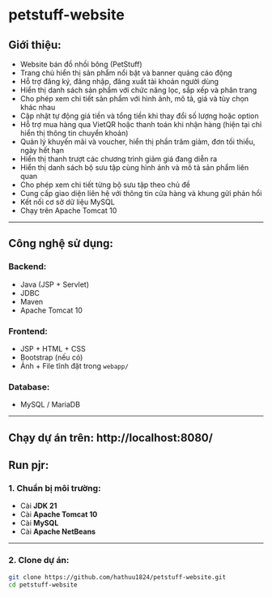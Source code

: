 # petstuff-website

## Giới thiệu:
- Website bán đồ nhồi bông (PetStuff)
- Trang chủ hiển thị sản phẩm nổi bật và banner quảng cáo động
- Hỗ trợ đăng ký, đăng nhập, đăng xuất tài khoản người dùng
- Hiển thị danh sách sản phẩm với chức năng lọc, sắp xếp và phân trang
- Cho phép xem chi tiết sản phẩm với hình ảnh, mô tả, giá và tùy chọn khác nhau
- Cập nhật tự động giá tiền và tổng tiền khi thay đổi số lượng hoặc option
- Hỗ trợ mua hàng qua VietQR hoặc thanh toán khi nhận hàng (hiện tại chỉ hiển thị thông tin chuyển khoản)
- Quản lý khuyến mãi và voucher, hiển thị phần trăm giảm, đơn tối thiểu, ngày hết hạn
- Hiển thị thanh trượt các chương trình giảm giá đang diễn ra
- Hiển thị danh sách bộ sưu tập cùng hình ảnh và mô tả sản phẩm liên quan
- Cho phép xem chi tiết từng bộ sưu tập theo chủ đề
- Cung cấp giao diện liên hệ với thông tin cửa hàng và khung gửi phản hồi
- Kết nối cơ sở dữ liệu MySQL
- Chạy trên Apache Tomcat 10

---

## Công nghệ sử dụng:

### Backend:
- Java (JSP + Servlet)
- JDBC
- Maven
- Apache Tomcat 10

### Frontend:
- JSP + HTML + CSS
- Bootstrap (nếu có)
- Ảnh + File tĩnh đặt trong `webapp/`

### Database:
- MySQL / MariaDB

---

## Chạy dự án trên: http://localhost:8080/

## Run pjr:

### 1. Chuẩn bị môi trường:
- Cài **JDK 21**
- Cài **Apache Tomcat 10**
- Cài **MySQL**
- Cài **Apache NetBeans** 

---

### 2. Clone dự án:
```bash
git clone https://github.com/hathuu1824/petstuff-website.git
cd petstuff-website

